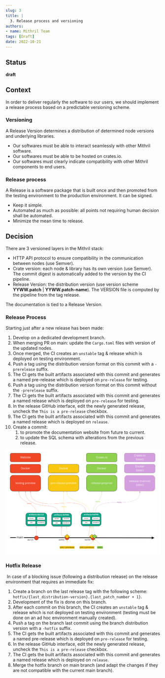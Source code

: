 ```yaml
---
slug: 3
title: |
  3. Release process and versioning
authors:
- name: Mithril Team
tags: [Draft]
date: 2022-10-21
---
```


## Status

**draft**

## Context

In order to deliver regularly the software to our users, we should implement a release process based on a predictable versioning scheme. 

### Versioning

A Release Version determines a distribution of determined node versions and underlying libraries.

 * Our softwares must be able to interact seamlessly with other Mithril software.
 * Our softwares must be able to be hosted on crates.io.
 * Our softwares must clearly indicate compatibility with other Mithril components to end users.
 

### Release process

A Release is a software package that is built once and then promoted from the testing environment to the production environment. It can be signed.

 * Keep it simple.
 * Automated as much as possible: all points not requiring human decision shall be automated.
 * Minimize the mean time to release.

## Decision

There are 3 versioned layers in the Mithril stack:

 * HTTP API protocol to ensure compatibility in the communication between nodes (use Semver).
 * Crate version: each node & library has its own version (use Semver). The commit digest is automatically added to the version by the CI pipeline.
 * Release Version: the distribution version (use version scheme **YYWW.patch** | **YYWW.patch-name**). The VERSION file is computed by the pipeline from the tag release.

The documentation is tied to a Release Version.

### Release Process

Starting just after a new release has been made:

1. Develop on a dedicated development branch.
1. When merging PR on main: update the `Cargo.toml` files with version of the updated nodes.
1. Once merged, the CI creates an `unstable` tag & release which is deployed on testing environment.
1. Push a tag using the distribution version format on this commit with a `-prerelease` suffix.
1. The CI gets the built artifacts associated with this commit and generates a named pre-release which is deployed on `pre-release` for testing.
1. Push a tag using the distribution version format on this commit without the `-prerelease` suffix.
1. The CI gets the built artifacts associated with this commit and generates a named release which is deployed on `pre-release` for testing.
1. In the release GitHub interface, edit the newly generated release, uncheck the `This is a pre-release` checkbox.
1. The CI gets the built artifacts associated with this commit and generates a named release which is deployed on `release`.
1. Create a commit:
   1. to promote the documentation website from future to current.
   1. to update the SQL schema with alterations from the previous release.

[![Release Process](./img/release_process.jpg)](./img/release_process.jpg)

### Hotfix Release
​
In case of a blocking issue (following a distribution release) on the release environment that requires an immediate fix:
​
1. Create a branch on the last release tag with the following scheme: `hotfix/{last_distribution-version}.{last_patch_number + 1}`.
1. Development of the fix is done on this branch.
1. After each commit on this branch, the CI creates an `unstable` tag & release which is not deployed on testing environment (testing must be done on an ad hoc environment manually created).
1. Push a tag on the branch last commit using the branch distribution version with a `-hotfix` suffix.
1. The CI gets the built artifacts associated with this commit and generates a named pre-release which is deployed on `pre-release` for testing.
1. In the release GitHub interface, edit the newly generated release, uncheck the `This is a pre-release` checkbox.
1. The CI gets the built artifacts associated with this commit and generates a named release which is deployed on `release`.
1. Merge the hotfix branch on main branch (and adapt the changes if they are not compatible with the current main branch).

